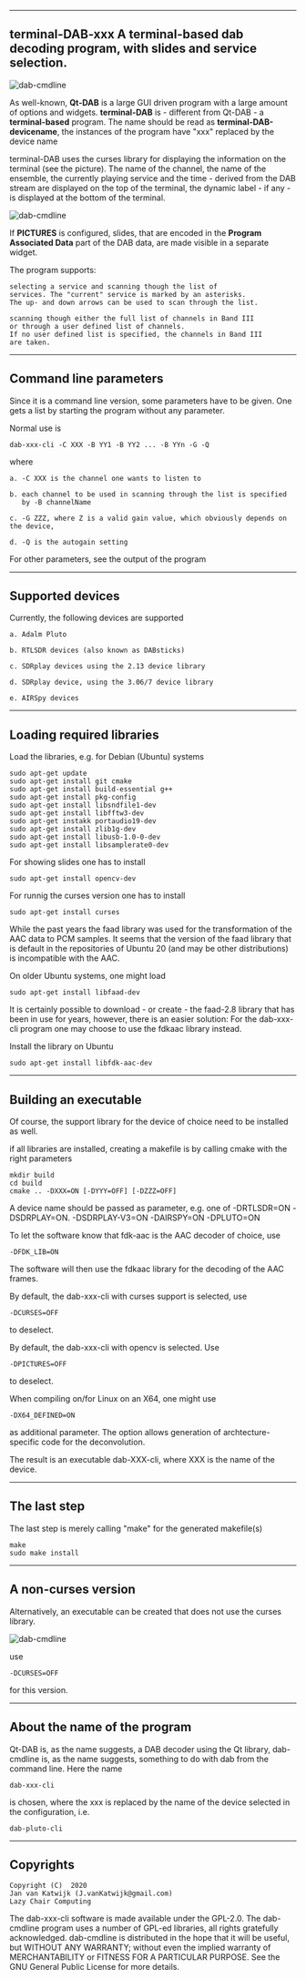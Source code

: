 
-------------------------------------------------------------------------
terminal-DAB-xxx
A terminal-based dab decoding program, with slides and service selection.
-------------------------------------------------------------------------

![dab-cmdline](/terminal-dab-1.png?raw=true)

As well-known, **Qt-DAB** is a large GUI driven program with a
large amount of options and widgets.
**terminal-DAB** is - different from Qt-DAB - a **terminal-based**  program.
The name should be read as **terminal-DAB-devicename**, the instances
of the program have "xxx" replaced by the device name

terminal-DAB uses the curses library for displaying the information
on the terminal (see the picture).
The name of the channel, the name of the ensemble, the currently playing
service and the time - derived from the DAB stream are displayed
on the top of the terminal, the dynamic label - if any - is
displayed at the bottom of the terminal.

![dab-cmdline](/terminal-dab-2.png?raw=true)

If **PICTURES**  is configured, slides, that are encoded in the
**Program Associated Data** part of the DAB data, are made visible
in a separate widget.

The program supports:

	selecting a service and scanning though the list of
	services. The "current" service is marked by an asterisks.
	The up- and down arrows can be used to scan through the list.

	scanning though either the full list of channels in Band III
	or through a user defined list of channels.
	If no user defined list is specified, the channels in Band III
	are taken. 

------------------------------------------------------------------------
Command line parameters
------------------------------------------------------------------------

Since it is a command line version, some parameters have to be
given. One gets a list by starting the program without any parameter.

Normal use is

	dab-xxx-cli -C XXX -B YY1 -B YY2 ... -B YYn -G -Q

where

	a. -C XXX is the channel one wants to listen to

	b. each channel to be used in scanning through the list is specified
	   by -B channelName
 
	c. -G ZZZ, where Z is a valid gain value, which obviously depends on the device,

	d. -Q is the autogain setting

For other parameters, see the output of the program

-------------------------------------------------------------------------
Supported devices
-------------------------------------------------------------------------

Currently, the following devices are supported

	a. Adalm Pluto

	b. RTLSDR devices (also known as DABsticks)

	c. SDRplay devices using the 2.13 device library

	d. SDRplay device, using the 3.06/7 device library

	e. AIRSpy devices

---------------------------------------------------------------------------
Loading required libraries
--------------------------------------------------------------------------

Load the libraries, e.g. for Debian (Ubuntu) systems


	sudo apt-get update
	sudo apt-get install git cmake
	sudo apt-get install build-essential g++
	sudo apt-get install pkg-config
	sudo apt-get install libsndfile1-dev
	sudo apt-get install libfftw3-dev
	sudo apt-get instakk portaudio19-dev 
	sudo apt-get install zlib1g-dev 
	sudo apt-get install libusb-1.0-0-dev
	sudo apt-get install libsamplerate0-dev

For showing slides one has to install

	sudo apt-get install opencv-dev

For runnig the curses version one has to install

	sudo apt-get install curses

While the past years the faad library was used for the transformation of the
AAC data to PCM samples. It seems that the version of the faad library
that is default in the repositories of Ubuntu 20 (and may be other
distributions) is incompatible with the AAC.

On older Ubuntu systems, one might load

	sudo apt-get install libfaad-dev

It is certainly possible to download - or create - the faad-2.8 library
that has been in use for years, however, there is an easier
solution:
For the dab-xxx-cli program one may choose to use the fdkaac library
instead.

Install the library on Ubuntu

	sudo apt-get install libfdk-aac-dev

------------------------------------------------------------------------
Building an executable
------------------------------------------------------------------------

Of course, the support library for the device of choice need to
be installed as well.

if all libraries are installed, creating a makefile is by calling 
cmake with the right parameters

	mkdir build
	cd build
	cmake .. -DXXX=ON [-DYYY=OFF] [-DZZZ=OFF]

A device name should be passed as parameter, e.g. one of
	-DRTLSDR=ON 
	-DSDRPLAY=ON.
	-DSDRPLAY-V3=ON
	-DAIRSPY=ON
	-DPLUTO=ON

To let the software know that fdk-aac is the AAC decoder of choice, use

	-DFDK_LIB=ON

The software will then use the fdkaac library for the decoding of the AAC 
frames.

By default, the dab-xxx-cli with curses support is selected,
use

	-DCURSES=OFF

to deselect.

By default, the dab-xxx-cli with opencv is selected. Use

	-DPICTURES=OFF

to deselect.

When compiling on/for Linux on an X64, one might use

	-DX64_DEFINED=ON

as additional parameter. The option allows generation of 
archtecture-specific  code for the deconvolution.

The result is an executable dab-XXX-cli, where XXX is the name
of the device.

------------------------------------------------------------------------
The last step
------------------------------------------------------------------------

The last step is merely calling "make" for the generated makefile(s)

	make
	sudo make install


------------------------------------------------------------------------
A non-curses version
------------------------------------------------------------------------

Alternatively, an executable can be created that does not use the curses
library.

![dab-cmdline](/dab-cmdline.png?raw=true)

use

	-DCURSES=OFF

for this version.

------------------------------------------------------------------------
About the name of the program
------------------------------------------------------------------------

Qt-DAB is, as the name suggests, a DAB decoder using the Qt library,
dab-cmdline is, as the name suggests, something to do with dab from the
command line.
Here the  name

	dab-xxx-cli

is chosen, where the xxx is replaced by the name of the device selected
in the configuration, i.e.

	dab-pluto-cli

-------------------------------------------------------------------------
Copyrights
-------------------------------------------------------------------------
	
	Copyright (C)  2020
	Jan van Katwijk (J.vanKatwijk@gmail.com)
	Lazy Chair Computing

The dab-xxx-cli software is made available under the GPL-2.0. The dab-cmdline program uses a number of GPL-ed libraries, all rights gratefully acknowledged.
dab-cmdline is distributed in the hope that it will be useful, but WITHOUT ANY WARRANTY; without even the implied warranty of MERCHANTABILITY or FITNESS FOR A PARTICULAR PURPOSE.
See the GNU General Public License for more details.

